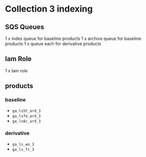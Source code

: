 # Collection 3 indexing

## SQS Queues
1 x index queue for baseline products
1 x archive queue for baseline products
1 x queue each for derivative products

## Iam Role
1 x Iam role

## products
### baseline
- `ga_ls5t_ard_3`
- `ga_ls7e_ard_3`
- `ga_ls8c_ard_3`

### derivative
- `ga_ls_wo_3`
- `ga_ls_fc_3`